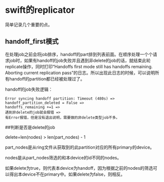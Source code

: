 # swift的replicator

简单记录几个重要的点。

## handoff_first模式

在处理job之前会将job排序，handoff的part排到列表前面。在顺序处理一个个请求job时，如果有handoff的job失败并且遇到非delete的job的话，就结束此轮replicate操作，同时打印“Handoffs first mode still has handoffs remaining.  Aborting current replication pass”的日志。所以出现此日志的时候，可以说明所有handoff的partition都已经被处理过了。

handoff的job失败逻辑：

	Error syncing handoff partition: Timeout (480s) => 
	handoff_partition_deleted = False => 
	handoffs_remaining +=1 =>
	遇到非delete的job就会报错 => 
	有Error报错，但是没有退出说明，需要做的非delete类型job不多。
##判断是否是delete的job

delete=len(nodes) > len(part_nodes) - 1

part_nodes是从ring文件从获取到的此partition对应的所有primary的device。

nodes是从part_nodes筛选的和本device的id不同的nodes。

如果delete为true，则代表本device为handoff，因为根据之前的nodes的筛选可以得出本device不在primary中。如果delete为false，则相反。